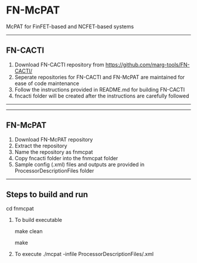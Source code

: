 # FN-McPAT
McPAT for FinFET-based and NCFET-based systems

----------------------------------------------------------------------------------
FN-CACTI
----------------------------------------------------------------------------------
1. Download FN-CACTI repository from https://github.com/marg-tools/FN-CACTI/
2. Seperate repositories for FN-CACTI and FN-McPAT are maintained for ease of code maintenance
3. Follow the instructions provided in README.md for building FN-CACTI
4. fncacti folder will be created after the instructions are carefully followed
----------------------------------------------------------------------------------

----------------------------------------------------------------------------------
FN-McPAT
----------------------------------------------------------------------------------
1. Download FN-McPAT repository
2. Extract the repository 
3. Name the repository as fnmcpat
4. Copy fncacti folder into the fnmcpat folder
5. Sample config (.xml) files and outputs are provided in ProcessorDescriptionFiles folder

----------------------------------------------------------------------------------
Steps to build and run
----------------------------------------------------------------------------------
cd fnmcpat

1. To build executable

	 make clean

	 make
	 
2. To execute 
     ./mcpat -infile ProcessorDescriptionFiles/<xxx>.xml
